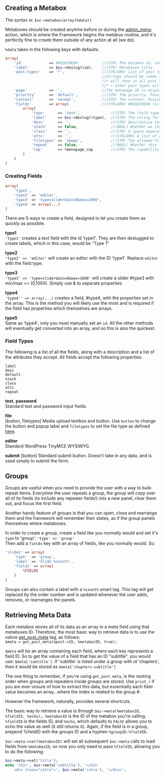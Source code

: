 ## Creating a Metabox
The syntax is: `$oz->metabox(array(%data))`

Metaboxes should be created anytime before or during the [admin_menu](http://codex.wordpress.org/Plugin_API/Action_Reference/admin_menu) action, which is where the Framework begins the metabox routine, and it's perfectly fine to create them outside of any action at all (we do). 

`%data` takes in the following keys with defaults.  
```php
array(
	'id'			=> #REQUIRED#,			//(STR) The metabox id, should be a slug
	'label'			=> $oz->deslug(%id), 	//(STR) Metaboxes title
	'post-types'	=> '*',					//(STR/ARR) List of post types, by id, to attach this metabox to. 
											//Strings should be comma separated and w/o spaces. 
											//* will show in all post types
											//* + other post types will exclude those, eg '*,page,post' will show EVERYWHERE except pages and posts
	'page'			=> '',					//The menupage ID to display on
	'priority'		=> 'default',			//(STR) The priority. Possible == (high, core, default, low) See: http://codex.wordpress.org/Function_Reference/add_meta_box
	'context'		=> 'normal',			//(STR) The context. Possible == (normal, advanced, side). See the link above
	'fields'		=> array(				//(STR/ARR) #REQUIRED# list of fields. See the "Creating Fields" section for more information
		array(
			'type'		=> 'text',				//(STR) The field type. See the listing below
			'label'		=> $oz->deslug(%type), 	//(STR) The string for the fields associated label
			'desc'		=> '', 					//(STR) Descriptive text shown below the field
			'stack'		=> false,				//(BOOL) Whether we should stack the label above the field. By default, they are arranged horizontally
			'class'		=> '',					//(STR) A space separated list of extra classes to add. They all recieve 'oz-field oz-%type'
			'atts'		=> '', 					//(STR/ARR) A list of additional attributes to use. Can be a parsable string ('key=value&...') or an associative array. Double Quotes will automatically wrap values.
			'filetypes' => 'image',				//(STR) The allowed filetypes for file uploads. Not really sure what other values can be used though...
			'repeat'	=> false,				//(BOOL) Whether this field is a repeater! Groups are automatically built as repeaters
			'cap'		=> %menupage_cap		//(STR) The capability type required to save. Only used in menupages for now as an extra layer of security
		)
	)
)
```

### Creating Fields
```php
array(
	'type1',
	'type2'	=> 'editor',
	'type3'	=> 'type=slider&min=0&max=1000',
	'type4'	=> array(...)
)
```
There are 5 ways to create a field, designed to let you create them as quickly as possible.

**type1**  
`'type1'` creates a text field with the id 'type1'. They are then deslugged to create labels, which in this case, would be "Type 1"

**type2**  
`'type2' => 'editor'` will create an editor with the ID 'type1'. Replace `editor` with the field type.

**type3**  
`'type3' => 'type=slider&min=0&max=1000'` will create a slider #type3 with min/max == (0,1000). Simply use & to separate properties

**type4**  
`'type4'' => array(...)` creates a field, #type4, with the properties set in the array. This is the method you will likely use the most and is required if the field has properties which themselves are arrays.

**type5**  
Same as 'type4', only you must manually set an `id`. All the other methods will eventually get converted into an array, and so this is also the quickest.

### Field Types
The following is a list of all the fields, along with a description and a list of the attributes they accept. All fields accept the following properties:  
```
label
desc
default
stack
class
atts
repeat
```

**text**, **password**  
Standard text and password input fields.

**file**  
[button, filetypes] Media upload textbox and button. Use `button` to change the button and popup label and `filetypes` to set the file type as defined [here](http://wordpress.org/support/topic/using-wps-thickbox-in-a-plugin?replies=17#post-2149133).

**editor**  
Standard WordPress TinyMCE WYSIWYG.

**submit**
[button] Standard submit button. Doesn't take in any data, and is used simply to submit the form.

## Groups
Groups are useful when you need to provide the user with a way to bulk-repeat items. Everytime the user repeats a group, the group will copy over all of its fields (to include any repeater fields!) into a new panel, clear them out, and focus the first field.

Another handy feature of groups is that you can open, close and rearrange them and the framework will remember their states, as if the group panels themselves where metaboxes.

In order to create a group, create a field like you normally would and set it's `type` to 'group': `'type' => 'group'`  
Then add a `fields` key with an array of fields, like you normally would. So:
```php
'slides' => array(
	'type'	=> 'group',
	'label' => 'Slide %count%',
	'fields' => array(
		%FIELDS
	)
)
```
Groups can also contain a label with a `%count%` smart tag. This tag will get replaced by the order number and is updated whenever the user adds, removes, or rearranges the panels.

## Retrieving Meta Data
Each metabox stores all of its data as an array in a meta field using that metaboxes ID. Therefore, the most basic way to retrieve data is to use the native [get_post_meta](http://codex.wordpress.org/Function_Reference/get_post_meta) tag, as follows:  
`$meta = get_post_meta($post->ID, %metaboxID, true);`

`$meta` will be an array containing each field, where each key represents a field ID. So to get the value of a field that has an ID "subtitle", you would use: `$meta['subtitle']`. If 'subtitle' is listed under a group with id 'chapters', then it would be stored as `$meta['chapters-subtitle']`

The one thing to remember, if you're using `get_post_meta`, is the nesting order when groups and repeaters inside groups are stored. Use `print_r` if you are ever unsure of how to extract this data, but essentially each field value becomes an array...where the index is related to the group #.

However the framework, naturally, provides several shortcuts. 

The basic way to retrieve a value is through `$oz->meta(%metaboxID, %fieldID, %echo);`. `%metaboxID` is the ID of the metabox you're calling, `%fieldID` is the fields ID, and `%echo`, which defaults to `FALSE` allows you to echo the value as well (it still returns it). Again, if the field is in a group, prepend %fieldID with the groups ID and a hyphen `%groupID-%fieldID`.

`$oz->meta->set(%metaboxID)` will set all subsequent `$oz->meta` calls to load fields from `%metaboxID`, so now you only need to pass `%fieldID`, allowing you to do the following:  
```php
$oz->meta->set('title');
echo '<h2>', $oz->meta('subtitle'), '</h2>
	<div class="intro">', $oz->meta('intro'), '</div>';
```